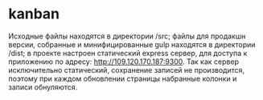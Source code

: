 # kanban
Исходные файлы находятся в директории /src;
файлы для продакшн версии, собранные и минифицированные gulp находятся в директории /dist;
в проекте настроен статический express сервер, для доступа к приложению по адресу: http://109.120.170.187:9300.
Так как сервер исключительно статический, сохранение записей не производится, поэтому при каждом обновлении страницы набранные колонки и записи обнуляются.
